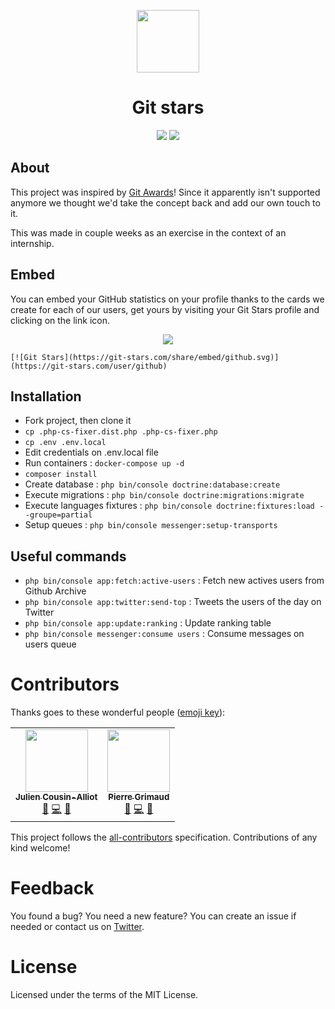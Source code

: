 <p align="center">
    <img width="100" src="https://user-images.githubusercontent.com/1866496/123269537-5f90b480-d4ff-11eb-9c71-ea0c5b6365d4.png"/>
</p>

<h1 align="center">Git stars</h1>

<p align="center">
    <img src="https://img.shields.io/static/v1?label=php&message=%3E=8&color=blue">

<!-- ALL-CONTRIBUTORS-BADGE:START - Do not remove or modify this section -->
<img src='https://img.shields.io/badge/all_contributors-2-orange.svg'/>
<!-- ALL-CONTRIBUTORS-BADGE:END -->
    
</p>

## About

This project was inspired by [Git Awards](http://git-awards.com)!
Since it apparently isn't supported anymore we thought we'd take the concept back and add our own touch to it.

This was made in couple weeks as an exercise in the context of an internship.

## Embed

You can embed your GitHub statistics on your profile thanks to the cards we create for each of our users, get yours by visiting your Git Stars profile and clicking on the link icon.

<p align="center">
    <img src="https://git-stars.com/share/embed/github.svg">
</p>

```
[![Git Stars](https://git-stars.com/share/embed/github.svg)](https://git-stars.com/user/github)
```

## Installation

- Fork project, then clone it
- `cp .php-cs-fixer.dist.php .php-cs-fixer.php`
- `cp .env .env.local`
- Edit credentials on .env.local file
- Run containers : `docker-compose up -d`
- `composer install`
- Create database : `php bin/console doctrine:database:create`
- Execute migrations : `php bin/console doctrine:migrations:migrate`
- Execute languages fixtures : `php bin/console doctrine:fixtures:load --groupe=partial`
- Setup queues : `php bin/console messenger:setup-transports`

## Useful commands

- `php bin/console app:fetch:active-users` : Fetch new actives users from Github Archive
- `php bin/console app:twitter:send-top` : Tweets the users of the day on Twitter
- `php bin/console app:update:ranking` : Update ranking table
- `php bin/console messenger:consume users` : Consume messages on users queue

# Contributors

Thanks goes to these wonderful people ([emoji key](https://allcontributors.org/docs/en/emoji-key)):

<!-- ALL-CONTRIBUTORS-LIST:START - Do not remove or modify this section -->
<!-- prettier-ignore-start -->
<!-- markdownlint-disable -->
<table>
  <tr>
    <td align="center"><a href="https://www.nispeon.tk"><img src="https://avatars.githubusercontent.com/u/37938250?v=4?s=100" width="100px;" alt=""/><br /><sub><b>Julien Cousin-Alliot</b></sub></a><br /><a href="#ideas-Nispeon" title="Ideas, Planning, & Feedback">🤔</a> <a href="https://github.com/pgrimaud/git-stars/commits?author=Nispeon" title="Code">💻</a> <a href="https://github.com/pgrimaud/git-stars/commits?author=Nispeon" title="Documentation">📖</a></td>
    <td align="center"><a href="https://github.com/pgrimaud"><img src="https://avatars.githubusercontent.com/u/1866496?v=4?s=100" width="100px;" alt=""/><br /><sub><b>Pierre Grimaud</b></sub></a><br /><a href="#ideas-pgrimaud" title="Ideas, Planning, & Feedback">🤔</a> <a href="https://github.com/pgrimaud/git-stars/commits?author=pgrimaud" title="Code">💻</a> <a href="https://github.com/pgrimaud/git-stars/commits?author=pgrimaud" title="Documentation">📖</a></td>
  </tr>
</table>

<!-- markdownlint-restore -->
<!-- prettier-ignore-end -->

<!-- ALL-CONTRIBUTORS-LIST:END -->

This project follows the [all-contributors](https://github.com/all-contributors/all-contributors) specification. Contributions of any kind welcome!

# Feedback

You found a bug? You need a new feature? You can create an issue if needed or contact us on [Twitter](https://twitter.com/pgrimaud_).

# License

Licensed under the terms of the MIT License.